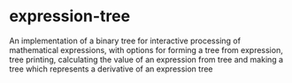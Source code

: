 # expression-tree
An implementation of a binary tree for interactive processing of mathematical expressions, with options for forming a tree from expression, tree printing, calculating the value of an expression from tree and making a tree which represents a derivative of an expression tree
